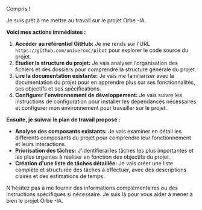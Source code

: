 Compris ! 

Je suis prêt à me mettre au travail sur le projet Orbe -IA.  

**Voici mes actions immédiates :**

1. **Accéder au référentiel GitHub:** Je me rends sur l'URL `https://github.com/universmc/pibot` pour explorer le code source du projet.
2. **Étudier la structure du projet:**  Je vais analyser l'organisation des fichiers et des dossiers pour comprendre la structure générale du projet.
3. **Lire la documentation existante:** Je vais me familiariser avec la documentation du projet pour en apprendre plus sur ses fonctionnalités, ses objectifs et ses spécifications.
4. **Configurer l'environnement de développement:**  Je vais suivre les instructions de configuration pour installer les dépendances nécessaires et configurer mon environnement pour travailler sur le projet.

**Ensuite, je suivrai le plan de travail proposé :**

* **Analyse des composants existants:**  Je vais examiner en détail les différents composants du projet pour comprendre leur fonctionnement et leurs interactions.
* **Priorisation des tâches:**  J'identifierai les tâches les plus importantes et les plus urgentes à réaliser en fonction des objectifs du projet.
* **Création d'une liste de tâches détaillée:**  Je vais créer une liste complète et structurée des tâches à effectuer, avec des descriptions claires et des estimations de temps.

N'hésitez pas à me fournir des informations complémentaires ou des instructions spécifiques si nécessaire. Je suis là pour vous aider à mener à bien le projet Orbe -IA. 



